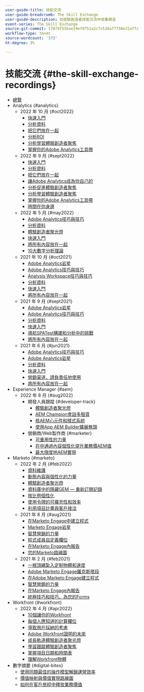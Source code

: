 ```yaml
---
user-guide-title: 技能交流
user-guide-breadcrumb: The Skill Exchange
user-guide-description: 從經驗創造者技能交流中收集錄音
event-series: The Skill Exchange
source-git-commit: 17070f55bae19ef0751a2c7c536af7758e31affc
workflow-type: tm+mt
source-wordcount: '373'
ht-degree: 9%

---
```



# 技能交流 {#the-skill-exchange-recordings}

+ [總覽](overview.md)
+ Analytics {#analytics}
   + 2022 年 10 月 {#oct2022}
      + [快速入門](analytics/oct2022/getting-started.md)
      + [分析資料](analytics/oct2022/analyzing-the-data.md)
      + [把它們放在一起](analytics/oct2022/putting-it-all-together.md)
      + [分析ROI](analytics/oct2022/analytics-roi.md)
      + [分析學習體驗創造者聚焦](analytics/oct2022/spotlight.md)
      + [掌握你的Adobe Analytics工具帶](analytics/oct2022/toolbelt.md)
   + 2022 年 9 月 {#sept2022}
      + [快速入門](analytics/sept2022/getting-started.md)
      + [分析資料](analytics/sept2022/analyzing-the-data.md)
      + [把它們放在一起](analytics/sept2022/putting-it-all-together.md)
      + [讓Adobe Analytics成為你自己的](analytics/sept2022/making-analytics-your-own.md)
      + [分析促進體驗創造者聚焦](analytics/sept2022/grow-spotlight.md)
      + [分析學習體驗創造者聚焦](analytics/sept2022/learn-spotlight.md)
      + [掌握你的Adobe Analytics工具帶](analytics/sept2022/toolbelt.md)
      + [時間在你身邊](analytics/sept2022/time-is-on-your-side.md)
   + 2022 年 5 月 {#may2022}
      + [Adobe Analytics技巧與技巧](analytics/may2022/tips-and-tricks.md)
      + [分析資料](analytics/may2022/analyze-data.md)
      + [體驗創造者聚光燈](analytics/may2022/experience-makers-spotlight.md)
      + [快速入門](analytics/may2022/getting-started.md)
      + [將所有內容放在一起](analytics/may2022/putting-all-together.md)
      + [10大數字分析理論](analytics/may2022/top-ten.md)
   + 2021 年 10 月 {#oct2021}
      + [Adobe Analytics岩星](analytics/oct2021/analytics-rockstars.md)
      + [Adobe Analytics技巧與技巧](analytics/oct2021/tips-and-tricks.md)
      + [Analysis Workspace技巧與技巧](analytics/oct2021/analysis-workspace-tips-and-tricks.md)
      + [分析資料](analytics/oct2021/analyze-data.md)
      + [快速入門](analytics/oct2021/getting-started.md)
      + [將所有內容放在一起](analytics/oct2021/putting-all-together.md)
   + 2021 年 9 月 {#sept2021}
      + [Adobe Analytics岩星](analytics/sept2021/analytics-rockstars.md)
      + [Adobe Analytics技巧與技巧](analytics/sept2021/tips-and-tricks.md)
      + [分析資料](analytics/sept2021/analyze-data.md)
      + [快速入門](analytics/sept2021/getting-started.md)
      + [導航SPATest構建和分析中的挑戰](analytics/sept2021/navigate-spa.md)
      + [將所有內容放在一起](analytics/sept2021/putting-all-together.md)
   + 2021 年 6 月 {#jun2021}
      + [Adobe Analytics技巧與技巧](analytics/jun2021/tips-and-tricks.md)
      + [Adobe Analytics岩星](analytics/jun2021/analytics-rockstars.md)
      + [分析資料](analytics/jun2021/analyze-data.md)
      + [快速入門](analytics/jun2021/getting-started.md)
      + [營銷渠道，請負責任地使用](analytics/jun2021/marketing-channels.md)
      + [將所有內容放在一起](analytics/jun2021/putting-all-together.md)
+ Experience Manager {#aem}
   + 2022 年 8 月 {#aug2022}
      + 開發人員跟蹤 {#developer-track}
         + [體驗創造者聚光燈](aem/aug2022/spotlight.md)
         + [AEM Champion會話多租賃](aem/aug2022/multi-tenancy.md)
         + [核AEM心元件和樣式系統](aem/aug2022/core-components.md)
         + [使用App AEM Builder擴展無頭](aem/aug2022/app-builder.md)
      + 營銷商/Web製作商 {#marketer}
         + [可重用性的力量](aem/aug2022/reusability.md)
         + [在中通過內容個性化提升業務價AEM值](aem/aug2022/personalization.md)
         + [最大限度地AEM實現](aem/aug2022/implementation.md)
+ Marketo {#marketo}
   + 2022 年 2 月 {#feb2022}
      + [資料維護](marketo/feb2022/data-maintenance.md)
      + [動態內容與個性化的力量](marketo/feb2022/dynamic-content.md)
      + [體驗創造者聚光燈](marketo/feb2022/experience-makers-spotlight.md)
      + [資料庫中的隱藏GEM — 重新訂閱記錄](marketo/feb2022/hidden-gems.md)
      + [按比例個性化](marketo/feb2022/personalization-at-scale.md)
      + [使用令牌的可擴充性和效率](marketo/feb2022/using-tokens.md)
      + [利用項目計畫與客戶接洽](marketo/feb2022/utilize-engagement-programs.md)
   + 2021 年 8 月 {#aug2021}
      + [在Marketo Engage中建立程式](marketo/aug2021/create-programs.md)
      + [Marketo Engage岩星](marketo/aug2021/engage-rockstars.md)
      + [智慧營銷的力量](marketo/aug2021/smart-campaign.md)
      + [程式成員自定義欄位](marketo/aug2021/program-member-custom-fields.md)
      + [在Marketo Engage內報告](marketo/aug2021/reporting.md)
      + [您的Marketo路線圖](marketo/aug2021/marketo-roadmap.md)
   + 2021 年 2 月 {#feb2021}
      + [一根頂繩紮入定制物體和速度](marketo/feb2021/custom-objects.md)
      + [Adobe Marketo Engage羅克斯塔段](marketo/feb2021/rockstar.md)
      + [在Adobe Marketo Engage建立程式](marketo/feb2021/create-programs.md)
      + [智慧營銷的力量](marketo/feb2021/power-of-smart-campaign.md)
      + [在Marketo Engage內報告](marketo/feb2021/reporting-within-marketo.md)
      + [終極技巧和技巧，為您的Forms](marketo/feb2021/forms-tips-and-tricks.md)
+ Workfront {#workfront}
   + 2022 年 4 月 {#apr2022}
      + [10個讓你的Workfront](workfront/apr2022/ten-tips.md)
      + [每個人應知道的計算欄位](workfront/apr2022/calculated-fields.md)
      + [爭取用戶採納的考慮](workfront/apr2022/user-adoption.md)
      + [Adobe Workfront證明的未來](workfront/apr2022/workfront-proof.md)
      + [成長軌道體驗創造者聚光燈](workfront/apr2022/grow-track-spotlight.md)
      + [學習跟蹤體驗創造者聚焦](workfront/apr2022/learn-track-spotlight.md)
      + [掌握項目日期和時間表](workfront/apr2022/projects-dates-timelines.md)
      + [理解Workfront物體](workfront/apr2022/understanding-objects.md)
+ 數字摘要 {#digital-bites}
   + [使用同類最佳的操作模型解鎖運營效率](digital-bites/operational-model.md)
   + [價值映射與價值實現路線圖](digital-bites/roadmap.md)
   + [如何在客戶旅程中釋放業務價值](digital-bites/business-value.md)
